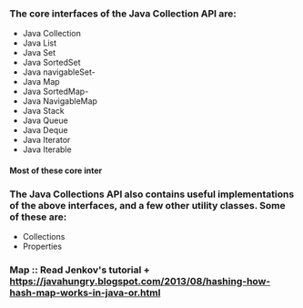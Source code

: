 ### The core interfaces of the Java Collection API are:

- Java Collection
- Java List
- Java Set
- Java SortedSet
- Java navigableSet- 
- Java Map
- Java SortedMap- 
- Java NavigableMap
- Java Stack
- Java Queue
- Java Deque
- Java Iterator
- Java Iterable

#### Most of these core inter

### The Java Collections API also contains useful implementations of the above interfaces, and a few other utility classes. Some of these are:

- Collections
- Properties


### Map :: Read Jenkov's tutorial  + https://javahungry.blogspot.com/2013/08/hashing-how-hash-map-works-in-java-or.html
